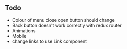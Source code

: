 ## Todo

- Colour of menu close open button should change
- Back button doesn't work correctly with redux router
- Animations
- Mobile
- change links to use Link component
